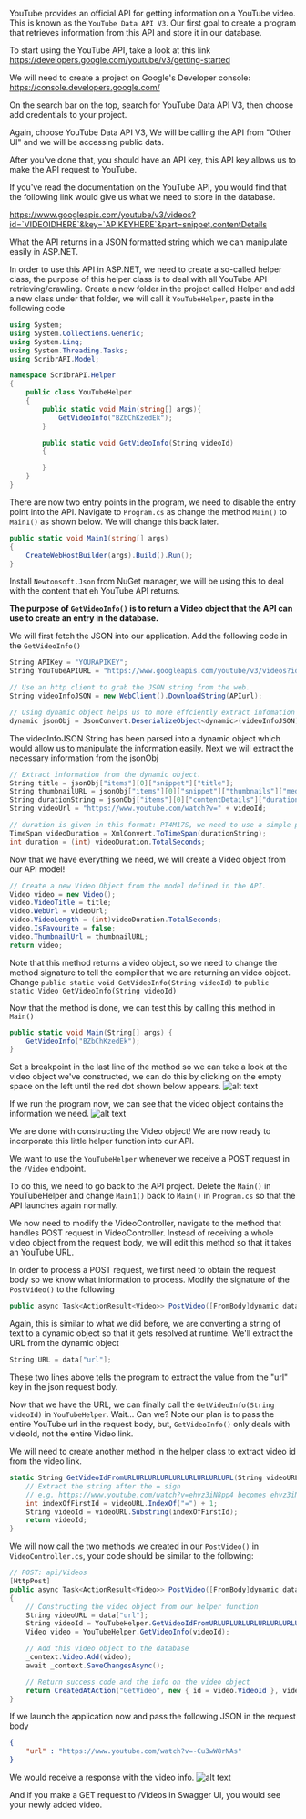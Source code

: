 YouTube provides an official API for getting information on a YouTube video. This is known as the `YouTube Data API V3`. Our first goal to create a program that retrieves information from this API and store it in our database.

To start using the YouTube API, take a look at this link
https://developers.google.com/youtube/v3/getting-started

We will need to create a project on Google's Developer console: https://console.developers.google.com/

On the search bar on the top, search for YouTube Data API V3, then choose add credentials to your project.

Again, choose YouTube Data API V3, We will be calling the API from "Other UI" and we will be accessing public data.

After you've done that, you should have an API key, this API key allows us to make the API request to YouTube.

If you've read the documentation on the YouTube API, you would find that the following link would give us what we need to store in the database.

https://www.googleapis.com/youtube/v3/videos?id=`VIDEOIDHERE`&key=`APIKEYHERE`&part=snippet,contentDetails

What the API returns in a JSON formatted string which we can manipulate easily in ASP.NET.

In order to use this API in ASP.NET, we need to create a so-called helper class, the purpose of this helper class is to deal with all YouTube API retrieving/crawling. Create a new folder in the project called Helper and add a new class under that folder, we will call it `YouTubeHelper`, paste in the following code

```C#
using System;
using System.Collections.Generic;
using System.Linq;
using System.Threading.Tasks;
using ScribrAPI.Model;

namespace ScribrAPI.Helper
{
    public class YouTubeHelper
    {
        public static void Main(string[] args){
            GetVideoInfo("BZbChKzedEk");
        }

        public static void GetVideoInfo(String videoId)
        {

        }
    }
}
```

There are now two entry points in the program, we need to disable the entry point into the API. Navigate to `Program.cs` as change the method `Main()` to `Main1()` as shown below. We will change this back later.

```C#
public static void Main1(string[] args)
{
    CreateWebHostBuilder(args).Build().Run();
}
``` 


Install `Newtonsoft.Json` from NuGet manager, we will be using this to deal with the content that eh YouTube API returns.

**The purpose of `GetVideoInfo()` is to return a Video object that the API can use to create an entry in the database.**

We will first fetch the JSON into our application. Add the following code in the `GetVideoInfo()`

```C#
String APIKey = "YOURAPIKEY";
String YouTubeAPIURL = "https://www.googleapis.com/youtube/v3/videos?id=" + videoId + "&key=" + APIKey + "&part=snippet,contentDetails";

// Use an http client to grab the JSON string from the web.
String videoInfoJSON = new WebClient().DownloadString(APIurl);

// Using dynamic object helps us to more effciently extract infomation from a large JSON String.
dynamic jsonObj = JsonConvert.DeserializeObject<dynamic>(videoInfoJSON);
```

The videoInfoJSON String has been parsed into a dynamic object which would allow us to manipulate the information easily. Next we will extract the necessary information from the jsonObj

```C#
// Extract information from the dynamic object.
String title = jsonObj["items"][0]["snippet"]["title"];
String thumbnailURL = jsonObj["items"][0]["snippet"]["thumbnails"]["medium"]["url"];
String durationString = jsonObj["items"][0]["contentDetails"]["duration"];
String videoUrl = "https://www.youtube.com/watch?v=" + videoId;

// duration is given in this format: PT4M17S, we need to use a simple parser to get the duration in seconds.
TimeSpan videoDuration = XmlConvert.ToTimeSpan(durationString);
int duration = (int) videoDuration.TotalSeconds;
```

Now that we have everything we need, we will create a Video object from our API model!
```C#
// Create a new Video Object from the model defined in the API.
Video video = new Video();
video.VideoTitle = title;
video.WebUrl = videoUrl;
video.VideoLength = (int)videoDuration.TotalSeconds;
video.IsFavourite = false;
video.ThumbnailUrl = thumbnailURL;
return video;
```

Note that this method returns a video object, so we need to change the method signature to tell the compiler that we are returning an video object. Change `public static void GetVideoInfo(String videoId)` to `public static Video GetVideoInfo(String videoId)`

Now that the method is done, we can test this by calling this method in `Main()`
```C#
public static void Main(String[] args) {
    GetVideoInfo("BZbChKzedEk");
}
```

Set a breakpoint in the last line of the method so we can take a look at the video object we've constructed, we can do this by clicking on the empty space on the left until the red dot shown below appears.
![alt text](Images/setBreakpoint.PNG "setBreakpoint")

If we run the program now, we can see that the video object contains the information we need.
![alt text](Images/videoObject.PNG "videoObject")

We are done with constructing the Video object! We are now ready to incorporate this little helper function into our API.

We want to use the `YouTubeHelper` whenever we receive a POST request in the `/Video` endpoint.

To do this, we need to go back to the API project.
Delete the `Main()` in YouTubeHelper and change `Main1()` back to `Main()` in `Program.cs` so that the API launches again normally.


We now need to modify the VideoController, navigate to the method that handles POST request in VideoController. Instead of receiving a whole video object from the request body, we will edit this method so that it takes an YouTube URL.

In order to process a POST request, we first need to obtain the request body so we know what information to process. Modify the signature of the `PostVideo()` to the following
```c#
public async Task<ActionResult<Video>> PostVideo([FromBody]dynamic data)
```
Again, this is similar to what we did before, we are converting a string of text to a dynamic object so that it gets resolved at runtime.
We'll extract the URL from the dynamic object

```C#
String URL = data["url"];
```

These two lines above tells the program to extract the value from the "url" key in the json request body.

Now that we have the URL, we can finally call the `GetVideoInfo(String videoId)` in `YouTubeHelper`. Wait... Can we? Note our plan is to pass the entire YouTube url in the request body, but, `GetVideoInfo()` only deals with videoId, not the entire Video link.

We will need to create another method in the helper class to extract video id from the video link.

```C#
static String GetVideoIdFromURLURLURLURLURLURLURLURLURL(String videoURL) {
    // Extract the string after the = sign
    // e.g. https://www.youtube.com/watch?v=ehvz3iN8pp4 becomes ehvz3iN8pp4 
    int indexOfFirstId = videoURL.IndexOf("=") + 1;
    String videoId = videoURL.Substring(indexOfFirstId);
    return videoId;
}
```

We will now call the two methods we created in our `PostVideo()` in `VideoController.cs`, your code should be similar to the following:
```C#
// POST: api/Videos
[HttpPost]
public async Task<ActionResult<Video>> PostVideo([FromBody]dynamic data)
{
    // Constructing the video object from our helper function
    String videoURL = data["url"];
    String videoId = YouTubeHelper.GetVideoIdFromURLURLURLURLURLURLURLURL(videoURL);
    Video video = YouTubeHelper.GetVideoInfo(videoId);

    // Add this video object to the database
    _context.Video.Add(video);
    await _context.SaveChangesAsync();

    // Return success code and the info on the video object
    return CreatedAtAction("GetVideo", new { id = video.VideoId }, video);
}
```
If we launch the application now and pass the following JSON in the request body
```JSON
{
    "url" : "https://www.youtube.com/watch?v=-Cu3wW8rNAs"
}
```

We would receive a response with the video info.
![alt text](Images/PostVideoJson.PNG "PostVideo JSON response")

And if you make a GET request to /Videos in Swagger UI, you would see your newly added video.